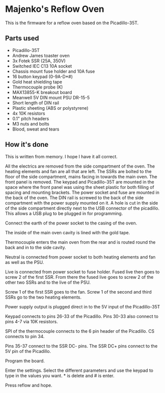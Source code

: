 Majenko's Reflow Oven
=====================

This is the firmware for a reflow oven
based on the Picadillo-35T.

Parts used
----------

* Picadillo-35T
* Andrew James toaster oven
* 3x Fotek SSR (25A, 350V)
* Switched IEC C13 10A socket
* Chassis mount fuse holder and 10A fuse
* 16 button keypad (0-9A-D*#)
* Gold heat shielding tape
* Thermocouple probe (K)
* MAX13855-K breakout board
* Meanwell 5V DIN mount PSU DR-15-5
* Short length of DIN rail
* Plastic sheeting (ABS or polystyrene)
* 4x 10K resistors
* 0.1" pitch headers
* M3 nuts and bolts
* Blood, sweat and tears

How it's done
-------------

This is written from memory. I hope I
have it all correct.

All the electrics are removed from the
side compartment of the oven. The heating
elements and fan are all that are left.
The SSRs are bolted to the floor of the
side compartment, mains facing in towards
the main oven.  The front panel is
removed. The keypad and Picadillo-35T
are mounted in the space where the front
panel was using the sheet plastic for
both filling of spacing and mounting
brackets.  The power socket and fuse
are mounted in the back of the oven.
The DIN rail is screwed to the back
of the side compartment with the power
supply mounted on it. A hole is cut in
the side of the side compartment
directly next to the USB connector
of the picadillo. This allows a USB plug
to be plugged in for programming.

Connect the earth of the power socket to
the casing of the oven.

The inside of the main oven cavity is
lined with the gold tape.

Thermocouple enters the main oven from 
the rear and is routed round the back and
in to the side cavity.

Neutral is connected from power socket
to both heating elements and fan as well
as the PSU.

Live is connected from power socket to
fuse holder. Fused live then goes to 
screw 2 of the first SSR. From there the
fused live goes to screw 2 of the other
two SSRs and to the live of the PSU.

Screw 1 of the first SSR goes to the fan.
Screw 1 of the second and third SSRs go
to the two heating elements.

Power supply output is plugged direct
in to the 5V input of the Picadillo-35T

Keypad connects to pins 26-33 of the 
Picadillo. Pins 30-33 also connect to
pins 4-7 via 10K resistors.

SPI of the thermocouple connects to the 6
pin header of the Picadillo. CS connects
to pin 34.

Pins 35-37 connect to the SSR DC- pins. 
The SSR DC+ pins connect to the 5V pin 
of the Picadillo.

Program the board.

Enter the settings. Select the different
parameters and use the keypad to type
in the values you want. * is delete 
and # is enter.

Press reflow and hope.